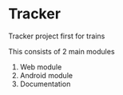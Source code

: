 Tracker
=======

Tracker project first for trains

This consists of 2 main modules
  1. Web module
  2. Android module
  3. Documentation
